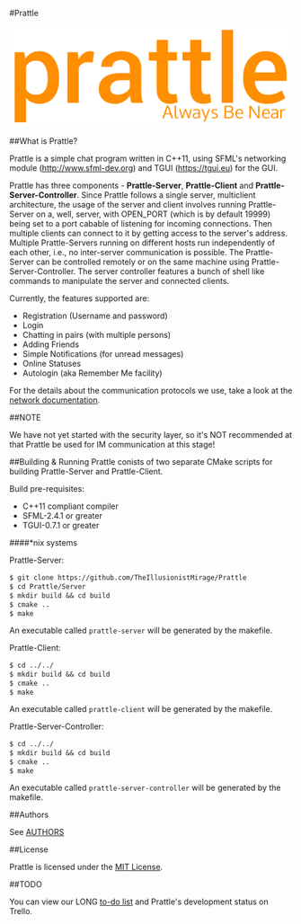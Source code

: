 #Prattle

![Prattle](Client/resources/images/prattle-logo.png)


##What is Prattle?

Prattle is a simple chat program written in C++11, using SFML's networking
module (http://www.sfml-dev.org) and TGUI (https://tgui.eu) for the GUI.

Prattle has three components - **Prattle-Server**, **Prattle-Client** and **Prattle-Server-Controller**. Since Prattle follows a single server, multiclient architecture, the usage of the server and client involves running Prattle-Server on a, well, server, with OPEN_PORT (which is by default 19999) being set to a port cabable of listening for incoming connections. Then multiple clients can connect to it by getting access to the server's address. Multiple Prattle-Servers running on different hosts run independently of each other, i.e., no inter-server communication is possible. The Prattle-Server can be controlled remotely or on the same machine using Prattle-Server-Controller. The server controller features a bunch of shell like commands to manipulate the server and connected clients.

Currently, the features supported are:

* Registration (Username and password)
* Login
* Chatting in pairs (with multiple persons)
* Adding Friends
* Simple Notifications (for unread messages)
* Online Statuses
* Autologin (aka Remember Me facility)

For the details about the communication protocols we use, take a look at the
[network documentation][1].


##NOTE

We have not yet started with the security layer, so it's NOT recommended at
that Prattle be used for IM communication at this stage!


##Building & Running
Prattle conists of two separate CMake scripts for building Prattle-Server
and Prattle-Client.

Build pre-requisites:
* C++11 compliant compiler
* SFML-2.4.1 or greater
* TGUI-0.7.1 or greater

####*nix systems

Prattle-Server:
```
$ git clone https://github.com/TheIllusionistMirage/Prattle
$ cd Prattle/Server
$ mkdir build && cd build
$ cmake ..
$ make
```
An executable called `prattle-server` will be generated by the makefile.

Prattle-Client:
```
$ cd ../../
$ mkdir build && cd build
$ cmake ..
$ make
```
An executable called `prattle-client` will be generated by the makefile.

Prattle-Server-Controller:
```
$ cd ../../
$ mkdir build && cd build
$ cmake ..
$ make
```
An executable called `prattle-server-controller` will be generated by the makefile.


##Authors

See [AUTHORS][2]


##License

Prattle is licensed under the [MIT License][3].

##TODO

You can view our LONG [to-do list][4] and Prattle's development status on Trello.

[1]: https://github.com/TheIllusionistMirage/Prattle/blob/master/Documentation.md "network documentation"
[2]: https://github.com/TheIllusionistMirage/Prattle/blob/master/AUTHORS "AUTHORS"
[3]: https://github.com/TheIllusionistMirage/Prattle/blob/master/LICENSE.txt "MIT License"
[4]: https://trello.com/b/7T367Ya3/current-to-do-list "to-do list"
